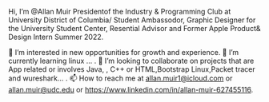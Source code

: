Hi, I’m @Allan Muir Presidentof the Industry & Programming Club at University District of Columbia/ Student Ambassodor, Graphic Designer for the University Student Center, Resential Advisor and Former Apple Product& Design Intern Summer 2022.

👀 I’m interested in new opportunities for growth and experience.
🌱 I’m currently learning linux ... .
💞️ I’m looking to collaborate on projects that are App related or involves Java, , C++ or HTML,Bootstrap Linux,Packet tracer and wureshark... .
📫 How to reach me at allan.muir1@icloud.com or allan.muir@udc.edu or https://www.linkedin.com/in/allan-muir-627455116.

<!---
muirallan/muirallan is a ✨ special ✨ repository because its `README.md` (this file) appears on your GitHub profile.
You can click the Preview link to take a look at your changes.
--->
